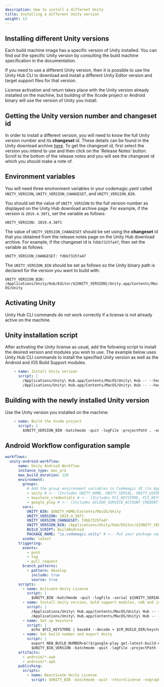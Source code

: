 ```yaml
---
description: How to install a different Unity
title: Installing a different Unity version
weight: 13
---
```


## Installing different Unity versions
Each build machine image has a specific version of Unity installed. You can find out the specific Unity version by consulting the build machine specification in the documentation.

If you need to use a different Unity version, then it is possible to use the Unity Hub CLI to download and install a different Unity Editor version and target support files for that version. 

License activation and return takes place with the Unity version already installed on the machine, but building of the Xcode project or Android binary will use the version of Unity you install. 


## Getting the Unity version number and changeset id

In order to install a different version, you will need to know the full Unity version number and its **changeset** id. These details can be found in the Unity download archive [here](https://unity3d.com/get-unity/download/archive). To get the changeset id, first select the version you intend to use and then click on the ‘Release Notes’ button. Scroll to the bottom of the release notes and you will see the changeset id which you should make a note of. 


## Environment variables

You will need three environment variables in your codemagic.yaml called `UNITY_VERSION`, `UNITY_VERSION_CHANGESET`, and `UNITY_VERSION_BIN`. 

You should set the value of `UNITY_VERSION` to the full version number as displayed on the Unity Hub download archive page. For example, if the version is `2019.4.38f1`, set the variable as follows:

`UNITY_VERSION: 2019.4.38f1`

The value of `UNITY_VERSION_CHANGESET` should be set using the **changeset** id that you obtained from the release notes page on the Unity Hub download archive. For example, if the changeset id is `fdbb7325fa47`, then set the variable as follows:

`UNITY_VERSION_CHANGESET: fdbb7325fa47`

The `UNITY_VERSION_BIN` should be set as follows so the Unity binary path is declared for the version you want to build with:

`UNITY_VERSION_BIN: /Applications/Unity/Hub/Editor/${UNITY_VERSION}/Unity.app/Contents/MacOS/Unity`


## Activating Unity

Unity Hub CLI commands do not work correctly if a license is not already active on the machine.


## Unity installation script

After activating the Unity license as usual, add the following script to install the desired version and modules you wish to use. The example below uses Unity Hub CLI commands to install the specified Unity version as well as the Android and iOS Build Support modules.

```yaml
    - name: Install Unity version
      script: | 
        /Applications/Unity\ Hub.app/Contents/MacOS/Unity\ Hub -- --headless install --version $UNITY_VERSION --changeset $UNITY_VERSION_CHANGESET 
        /Applications/Unity\ Hub.app/Contents/MacOS/Unity\ Hub -- --headless install-modules --version $UNITY_VERSION -m ios android 
```


## Building with the newly installed Unity version

Use the Unity version you installed on the machine:

```yaml
    - name: Build the Xcode project
      script: | 
        $UNITY_VERSION_BIN -batchmode -quit -logFile -projectPath . -executeMethod BuildScript.$BUILD_SCRIPT_IOS -nographics -buildTarget iOS
```

## Android Workflow configuration sample

```yaml
workflows:
  unity-android-workflow:
      name: Unity Android Workflow
      instance_type: mac_pro
      max_build_duration: 120
      environment:
        groups:
          # Add the group environment variables in Codemagic UI (in Application or Team variables) - https://docs.codemagic.io/variables/environment-variable-groups/
          - unity # <-- (Includes UNITY_HOME, UNITY_SERIAL, UNITY_USERNAME and UNITY_PASSWORD)
          - keystore_credentials # <-- (Includes FCI_KEYSTORE, FCI_KEYSTORE_PASSWORD, FCI_KEY_ALIAS_PASSWORD, FCI_KEY_ALIAS_USERNAME)
          - google_play # <-- (Includes GCLOUD_SERVICE_ACCOUNT_CREDENTIALS <-- Put your google-services.json)
        vars:
          UNITY_BIN: $UNITY_HOME/Contents/MacOS/Unity
          UNITY_VERSION: 2019.4.38f1
          UNITY_VERSION_CHANGESET: fdbb7325fa47
          UNITY_VERSION_BIN: /Applications/Unity/Hub/Editor/${UNITY_VERSION}/Unity.app/Contents/MacOS/Unity
          BUILD_SCRIPT: BuildAndroid
          PACKAGE_NAME: "io.codemagic.unity" # <-- Put your package name here e.g. com.domain.myapp
        xcode: latest
      triggering:
        events:
          - push
          - tag
          - pull_request
        branch_patterns:
          - pattern: develop
            include: true
            source: true
      scripts:
        - name: Activate Unity License
          script: | 
            $UNITY_BIN -batchmode -quit -logFile -serial ${UNITY_SERIAL?} -username ${UNITY_USERNAME?} -password ${UNITY_PASSWORD?}      
        - name: Install Unity version, buld support modules, ndk and jdk
          script: | 
            /Applications/Unity\ Hub.app/Contents/MacOS/Unity\ Hub -- --headless install --version ${UNITY_VERSION} --changeset ${UNITY_VERSION_CHANGESET}
            /Applications/Unity\ Hub.app/Contents/MacOS/Unity\ Hub -- --headless install-modules --version ${UNITY_VERSION} -m android android-sdk-ndk-tools android-open-jdk
        - name: Set up keystore
          script: |
            echo $FCI_KEYSTORE | base64 --decode > $CM_BUILD_DIR/keystore.keystore            
        - name: Set build number and export Unity
          script: |
            export NEW_BUILD_NUMBER=$(($(google-play get-latest-build-number --package-name "$PACKAGE_NAME" --tracks=alpha) + 1))
            $UNITY_BIN_VERSION -batchmode -quit -logFile -projectPath . -executeMethod BuildScript.$BUILD_SCRIPT -nographics -buildTarget Android      
      artifacts:
        - android/*.aab
        - android/*.apk
      publishing:
        scripts:
          - name: Deactivate Unity License
            script: $UNITY_BIN -batchmode -quit -returnlicense -nographics
```

